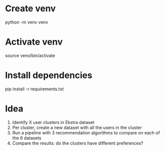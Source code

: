 # Create venv
python -m venv venv

# Activate venv
source venv/bin/activate

# Install dependencies
pip install -r requirements.txt

# Idea
1. Identify X user clusters in Ekstra dataset
2. Per cluster, create a new dataset with all the users in the cluster
3. Run a pipeline with 3 recommendation algorithms to compare on each of the 6 datasets
4. Compare the results: do the clusters have different preferences?